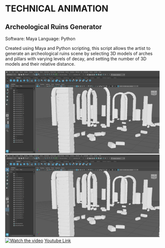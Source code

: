 # TECHNICAL ANIMATION
## Archeological Ruins Generator
Software: Maya
Language: Python

Created using Maya and Python scripting, this script allows the artist to generate an archeological ruins scene by selecting 3D models of arches and pillars with varying levels of decay, and setting the number of 3D models and their relative distance.

<img src="RuinsView1.png" width="500"/> <img src="RuinsView1.png" width="500"/> 
[![Watch the video](https://img.youtube.com/vi/lyud-Rm00XU/maxresdefault.jpg)](https://youtu.be/lyud-Rm00XU)
[Youtube Link](https://www.youtube.com/watch?v=lyud-Rm00XU)
